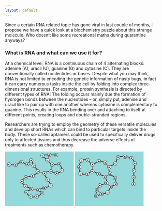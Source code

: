 ```yaml
---
layout: default
---
```

Since a certain RNA related topic has gone viral in last couple of months, I propose we have a quick look at a biochemistry puzzle about this strange molecule. Who doesn’t like some recreational maths during quarantine anyways?
### What is RNA and what can we use it for?
At a chemical level, RNA is a continuous chain of 4 alternating blocks: adenine (A), uracil (U), guanine (G) and cytosine (C). They are conventionally called nucleotides or bases. Despite what you may think, RNA is not limited to encoding the genetic information of nasty bugs, in fact it can carry numerous tasks inside the cell by folding into complex three-dimensional structures. For example, protein synthesis is directed by different types of RNA! The folding occurs mainly due the formation of hydrogen bonds between the nucleotides – or, simply put, adenine and uracil like to pair up with one another whereas cytosine is complementary to guanine. This results in the RNA bending over and attaching to itself at different points, creating loops and double-stranded regions.

Researchers are trying to employ the geometry of these versatile molecules and develop short RNAs which can bind to particular targets inside the body. These so-called aptamers could be used to specifically deliver drugs only to affected tissues and thus decrease the adverse effects of treatments such as chemotherapy.

<p style="text-align:middle">
   <img src="Images/rna1.jpg" width="45%" />       
   <img src="Images/rna2.jpg" width="45%" />        
</p>



